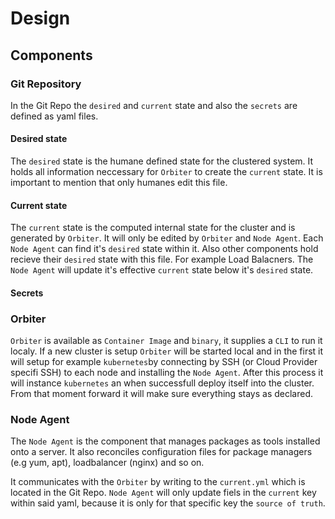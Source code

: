 # Design

## Components

### Git Repository

In the Git Repo the `desired` and `current` state and also the `secrets` are defined as yaml files.

#### Desired state

The `desired` state is the humane defined state for the clustered system. It holds all information neccessary for `Orbiter` to create the `current` state. It is important to mention that only humanes edit this file.

#### Current state

The `current` state is the computed internal state for the cluster and is generated by `Orbiter`. It will only be edited by `Orbiter` and `Node Agent`.
Each `Node Agent` can find it's `desired` state within it. Also other components hold recieve their `desired` state with this file. For example Load Balacners. The `Node Agent` will update it's effective `current` state below it's `desired` state.

#### Secrets

### Orbiter

`Orbiter` is available as `Container Image` and `binary`, it supplies a `CLI` to run it localy. If a new cluster is setup `Orbiter` will be started local and in the first it will setup for example `kubernetes`by connecting by SSH (or Cloud Provider specifi SSH) to each node and installing the `Node Agent`. After this process it will instance `kubernetes` an when successfull deploy itself into the cluster. From that moment forward it will make sure everything stays as declared.

### Node Agent

The `Node Agent` is the component that manages packages as tools installed onto a server. It also reconciles configuration files for package managers (e.g yum, apt), loadbalancer (nginx) and so on.

It communicates with the `Orbiter` by writing to the `current.yml` which is located in the Git Repo. `Node Agent` will only update fiels in the `current` key within said yaml, because it is only for that specific key the `source of truth`.



